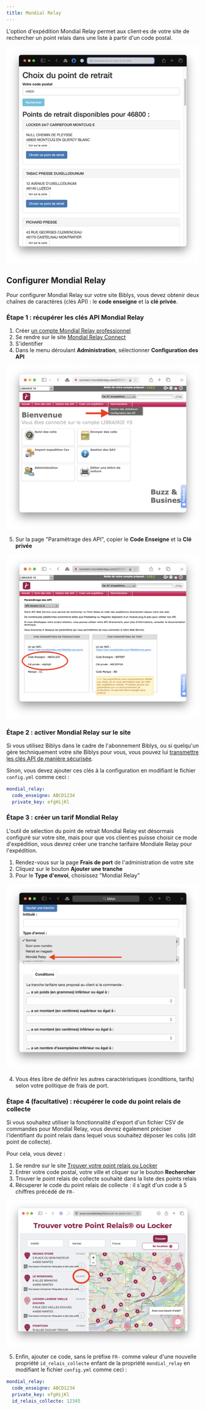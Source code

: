 ```yaml
---
title: Mondial Relay
---
```


L'option d'expédition Mondial Relay permet aux client·es de votre site de rechercher un point relais dans une liste à 
partir d'un code postal.

![Choix du point relais](../../../assets/configurer/mondial-relay/choix-point-relais.png)

## Configurer Mondial Relay

Pour configurer Mondial Relay sur votre site Biblys, vous devez obtenir deux chaînes de caractères (clés API) : le 
**code enseigne** et la **clé privée**.

### Étape 1 : récupérer les clés API Mondial Relay

1. Créer [un compte Mondial Relay professionnel](https://www.mondialrelay.fr/connexion-inscription/?returnUrl=https://www.mondialrelay.fr/)
2. Se rendre sur le site [Mondial Relay Connect](https://connect.mondialrelay.com/YETI/Account/LogOn?ReturnUrl=%2fCC239FXF)
3. S'identifier
4. Dans le menu déroulant **Administration**, sélectionner **Configuration des API**

![Menu déroulant](../../../assets/configurer/mondial-relay/menu-deroulant.png)

5. Sur la page "Paramétrage des API", copier le **Code Enseigne** et la **Clé privée** 

![Clés API](../../../assets/configurer/mondial-relay/cles-api.png)

### Étape 2 : activer Mondial Relay sur le site

Si vous utilisez Biblys dans le cadre de l'abonnement Biblys, ou si quelqu'un gère techniquement votre site Biblys pour
vous, vous pouvez lui [transmettre les clés API de manière sécurisée](/tutoriels/transmettre-des-informations-confidentielles-de-maniere-securisee/).

Sinon, vous devez ajouter ces clés à la configuration en modifiant le fichier `config.yml` comme ceci :

```yaml
mondial_relay:
  code_enseigne: ABCD1234
  private_key: efgHijKl
```

### Étape 3 : créer un tarif Mondial Relay

L'outil de sélection du point de retrait Mondial Relay est désormais configuré sur votre site, mais pour que vos 
client·es puisse choisir ce mode d'expédition, vous devrez créer une tranche tarifaire Mondiale Relay pour l'expédition.

1. Rendez-vous sur la page **Frais de port** de l'administration de votre site
2. Cliquez sur le bouton **Ajouter une tranche**
3. Pour le **Type d'envoi**, choisissez "Mondial Relay"

![Frais de port](../../../assets/configurer/mondial-relay/frais-de-port.png)

4. Vous êtes libre de définir les autres caractéristiques (conditions, tarifs) selon votre politique de frais de port.


### Étape 4 (facultative) : récupérer le code du point relais de collecte

Si vous souhaitez utiliser la fonctionnalité d'export d'un fichier CSV de commandes pour Mondial Relay, vous devrez
également préciser l'identifiant du point relais dans lequel vous souhaitez déposer les colis (dit point de collecte).

Pour cela, vous devez :
1. Se rendre sur le site [Trouver votre point relais ou Locker](https://www.mondialrelay.fr/trouver-le-point-relais-le-plus-proche-de-chez-moi/)
2. Entrer votre code postal, votre ville et cliquer sur le bouton **Rechercher**
3. Trouver le point relais de collecte souhaité dans la liste des points relais
4. Récuperer le code du point relais de collecte : il s'agit d'un code à 5 chiffres précédé de `FR-`

![Trouver le code du point relais de collecte](../../../assets/configurer/mondial-relay/code-point-relais-collecte.png)

5. Enfin, ajouter ce code, sans le préfixe `FR-` comme valeur d'une nouvelle propriété `id_relais_collecte` enfant de la 
propriété `mondial_relay` en modifiant le fichier `config.yml` comme ceci :

```yaml
mondial_relay:
  code_enseigne: ABCD1234
  private_key: efgHijKl
  id_relais_collecte: 12345
```